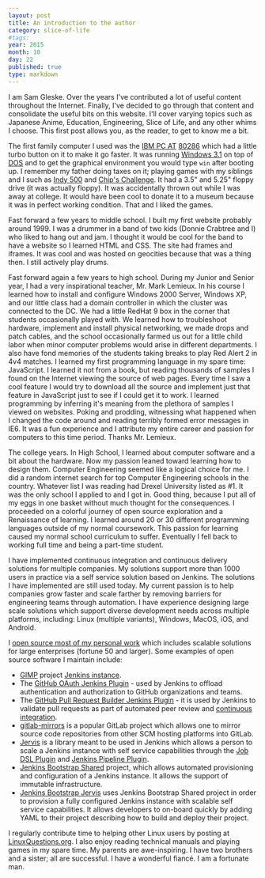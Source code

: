```yaml
---
layout: post
title: An introduction to the author
category: slice-of-life
#tags:
year: 2015
month: 10
day: 22
published: true
type: markdown
---
```


I am Sam Gleske.  Over the years I've contributed a lot of useful content
throughout the Internet.  Finally, I've decided to go through that content and
consolidate the useful bits on this website.  I'll cover varying topics such as
Japanese Anime, Education, Engineering, Slice of Life, and any other whims I
choose.  This first post allows you, as the reader, to get to know me a bit.

The first family computer I used was the [IBM PC AT][wiki-pcat]
[80286][wiki-80286] which had a little turbo button on it to make it go faster.
It was running [Windows 3.1][wiki-win31] on top of [DOS][wiki-dos] and to get
the graphical environment you would type `win` after booting up.  I remember my
father doing taxes on it; playing games with my siblings and I such as [Indy
500][indy] and [Chip's Challenge][chips].  It had a 3.5" and 5.25" floppy drive
(it was actually floppy).  It was accidentally thrown out while I was away at
college.  It would have been cool to donate it to a museum because it was in
perfect working condition.  That and I liked the games.

Fast forward a few years to middle school.  I built my first website probably
around 1999.  I was a drummer in a band of two kids (Donnie Crabtree and I) who
liked to hang out and jam.  I thought it would be cool for the band to have a
website so I learned HTML and CSS.  The site had frames and iframes.  It was
cool and was hosted on geocities because that was a thing then.  I still
actively play drums.

Fast forward again a few years to high school.  During my Junior and Senior
year, I had a very inspirational teacher, Mr. Mark Lemieux.  In his course I
learned how to install and configure Windows 2000 Server, Windows XP, and our
little class had a domain controller in which the cluster was connected to the
DC.  We had a little RedHat 9 box in the corner that students occasionally
played with.  We learned how to troubleshoot hardware, implement and install
physical networking, we made drops and patch cables, and the school occasionally
farmed us out for a little child labor when minor computer problems would arise
in different departments.  I also have fond memories of the students taking
breaks to play Red Alert 2 in 4v4 matches.  I learned my first programming
language in my spare time: JavaScript.  I learned it not from a book, but
reading thousands of samples I found on the Internet viewing the source of web
pages.  Every time I saw a cool feature I would try to download all the source
and implement just that feature in JavaScript just to see if I could get it to
work.  I learned programming by inferring it's meaning from the plethora of
samples I viewed on websites.  Poking and prodding, witnessing what happened
when I changed the code around and reading terribly formed error messages in
IE6.  It was a fun experience and I attribute my entire career and passion for
computers to this time period.  Thanks Mr. Lemieux.

The college years.  In High School, I learned about computer software and a bit
about the hardware.  Now my passion leaned toward learning how to design them.
Computer Engineering seemed like a logical choice for me.  I did a random
internet search for top Computer Engineering schools in the country.  Whatever
list I was reading had Drexel University listed as #1.  It was the only school I
applied to and I got in.  Good thing, because I put all of my eggs in one basket
without much thought for the consequences.  I proceeded on a colorful journey of
open source exploration and a Renaissance of learning.  I learned around 20 or
30 different programming languages outside of my normal coursework.  This
passion for learning caused my normal school curriculum to suffer.  Eventually I
fell back to working full time and being a part-time student.

I have implemented continuous integration and continuous delivery solutions for
multiple companies.  My solutions support more than 1000 users in practice via
a self service solution based on Jenkins.  The solutions I have implemented are
still used today.  My current passion is to help companies grow faster and scale
farther by removing barriers for engineering teams through automation.  I have
experience designing large scale solutions which support diverse development
needs across multiple platforms, including: Linux (multiple variants), Windows,
MacOS, iOS, and Android.

I [open source most of my personal work][gh-my] which includes scalable
solutions for large enterprises (fortune 50 and larger).  Some examples of open
source software I maintain include:

- [GIMP][gimp] project [Jenkins instance][jenkins-gimp].
- The [GitHub OAuth Jenkins Plugin][jenkins-gh-oauth] - used by Jenkins to
  offload authentication and authorization to GitHub organizations and teams.
- The [GitHub Pull Request Builder Jenkins Plugin][jenkins-ghprb] - it is used
  by Jenkins to validate pull requests as part of automated peer review and
  [continuous integration][wiki-ci].
- [gitlab-mirrors][gh-gm] is a popular GitLab project which allows one to mirror
  source code repositories from other SCM hosting platforms into GitLab.
- [Jervis][gh-j] is a library meant to be used in Jenkins which allows a person
  to scale a Jenkins instance with self service capabilities through the [Job
  DSL Plugin][jenkins-jdsl] and [Jenkins Pipeline Plugin][jenkins-pipeline].
- [Jenkins Bootstrap Shared][jenkins-jbs] project, which allows automated
  provisioning and configuration of a Jenkins instance.  It allows the support
  of immutable infrastructure.
- [Jenkins Bootstrap Jervis][jenkins-jbj] uses Jenkins Bootstrap Shared project
  in order to provision a fully configured Jenkins instance with scalable self
  service capabilities.  It allows developers to on-board quickly by adding YAML
  to their project describing how to build and deploy their project.

I regularly contribute time to helping other Linux users by posting at
[LinuxQuestions.org][lq].  I also enjoy reading technical manuals and playing
games in my spare time.  My parents are awe-inspiring.  I have two brothers and
a sister; all are successful.  I have a wonderful fiancé.  I am a fortunate man.

[chips]: http://www.abandonia.com/en/games/410/Chips+Challenge.html
[gh-gm]: https://github.com/samrocketman/gitlab-mirrors
[gh-j]: https://github.com/samrocketman/jervis
[gh-my]: https://github.com/samrocketman
[gimp]: https://www.gimp.org/
[indy]: http://www.abandonia.com/en/games/897/Indianapolis+500+-+The+Simulation.html
[jenkins-gh-oauth]: https://github.com/jenkinsci/github-oauth-plugin
[jenkins-ghprb]: https://github.com/jenkinsci/ghprb-plugin
[jenkins-gimp]: https://build.gimp.org/
[jenkins-jbj]: https://github.com/samrocketman/jenkins-bootstrap-jervis
[jenkins-jbs]: https://github.com/samrocketman/jenkins-bootstrap-shared
[jenkins-jdsl]: https://wiki.jenkins.io/display/JENKINS/Job+DSL+Plugin
[jenkins-pipeline]: https://wiki.jenkins.io/display/JENKINS/Pipeline+Plugin
[jenkins-slack]: https://github.com/jenkinsci/slack-plugin
[jenkins]: https://jenkins.io/
[lq]: http://www.linuxquestions.org/questions/user/sag47-492023/
[wiki-80286]: http://en.wikipedia.org/wiki/Intel_80286
[wiki-ci]: https://en.wikipedia.org/wiki/Continuous_integration
[wiki-dos]: http://en.wikipedia.org/wiki/Disk_operating_system
[wiki-pcat]: http://en.wikipedia.org/wiki/IBM_Personal_Computer/AT
[wiki-win31]: http://en.wikipedia.org/wiki/Windows_3.1x
